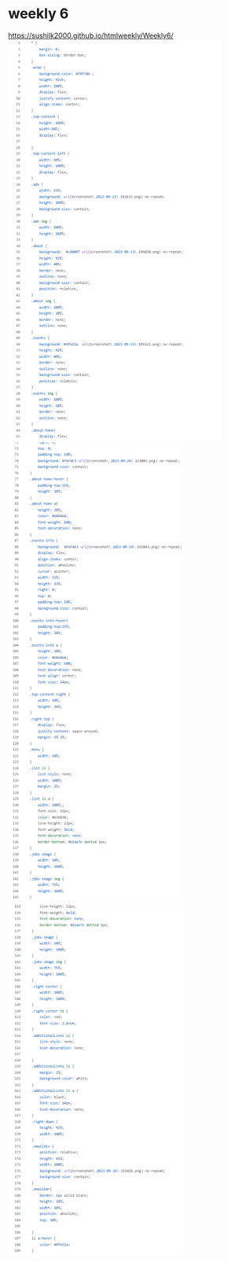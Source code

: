 # weekly 6
https://sushilk2000.github.io/htmlweekly/Weekly6/
![Ss1](<Screenshot 2023-09-24 214925.png>)
![SS2](<Screenshot 2023-09-24 214937.png>)
![SS3](<Screenshot 2023-09-24 214942.png>)
